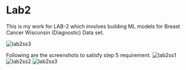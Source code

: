 # Lab2
This is my work for LAB-2 which involves building ML models for Breast Cancer Wisconsin (Diagnostic) Data set.

![lab2ss3](https://user-images.githubusercontent.com/93827351/154783868-5f35fff8-b51c-49f6-b426-0ed2aed0f78e.jpg)

Following are the screenshots to satisfy step 5 requirement.
![lab2ss1](https://user-images.githubusercontent.com/93827351/154784199-5ba2e754-4070-47f8-a47d-45710462e78d.jpg)
![lab2ss2](https://user-images.githubusercontent.com/93827351/154784202-ad236667-6c76-400c-bd07-c6f5a5cbc40d.jpg)
![lab2ss3](https://user-images.githubusercontent.com/93827351/154784207-69d483c7-a288-4847-b358-713e43321bb1.jpg)

